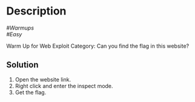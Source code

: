 # Description

_#Warmups_<br>
_#Easy_<br>

Warm Up for Web Exploit Category: Can you find the flag in this website?

## Solution

1. Open the website link.
2. Right click and enter the inspect mode.
3. Get the flag.
